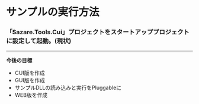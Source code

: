 # サンプルの実行方法 
### 「Sazare.Tools.Cui」プロジェクトをスタートアッププロジェクトに設定して起動。(現状)

***
**今後の目標**
* CUI版を作成
* GUI版を作成
* サンプルDLLの読み込みと実行をPluggableに
* WEB版を作成
